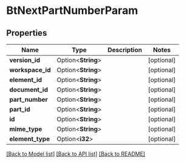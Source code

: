 # BtNextPartNumberParam

## Properties

Name | Type | Description | Notes
------------ | ------------- | ------------- | -------------
**version_id** | Option<**String**> |  | [optional]
**workspace_id** | Option<**String**> |  | [optional]
**element_id** | Option<**String**> |  | [optional]
**document_id** | Option<**String**> |  | [optional]
**part_number** | Option<**String**> |  | [optional]
**part_id** | Option<**String**> |  | [optional]
**id** | Option<**String**> |  | [optional]
**mime_type** | Option<**String**> |  | [optional]
**element_type** | Option<**i32**> |  | [optional]

[[Back to Model list]](../README.md#documentation-for-models) [[Back to API list]](../README.md#documentation-for-api-endpoints) [[Back to README]](../README.md)


